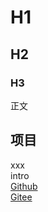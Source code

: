 # H1

## H2

### H3

正文

## 项目

<div id='card' style="width:30%">
xxx
<br>intro
<br><a href='https://github.com/xxx/xxx'>Github</a>
<br><a href='https://gitee.com/xxx/xxx'>Gitee</a>
</div>

